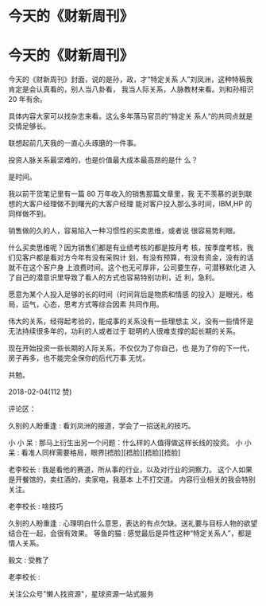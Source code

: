 # 今天的《财新周刊》

# 今天的《财新周刊》

今天的《财新周刊》封面，说的是孙，政，才“特定关系 人”刘凤洲，这种特稿我肯定是会认真看的，别人当八卦看， 我当人际关系，人脉教材来看。刘和孙相识 20 年有余。

具体内容大家可以找杂志来看。这么多年落马官员的”特定关 系人“的共同点就是交情足够长。

联想起前几天我的一直心头琢磨的一件事。

投资人脉关系最坚难的，也是价值最大成本最高昂的是什 么？

是时间。

我以前干货笔记里有一篇 80 万年收入的销售那篇文章里，我 无不羡慕的说到联想的大客户经理做不到曙光的大客户经理 能对客户投入那么多时间，IBM,HP 的同样做不到。

销售做的久的人，容易陷入一种习惯性的买卖思维，或者说 很容易势利眼。

什么买卖思维呢？因为销售们都是有业绩考核的都是按月考 核，按季度考核，我们见客户都是看对方今年有没有采购计 划，有没有预算，有没有资金，没有的话就不在这个客户身 上浪费时间。这个也无可厚非，公司要生存，可潜移默化进 入了自己的潜意识里导致了看人的方式也容易特别功利，近 利，急利。

愿意为某个人投入足够的长的时间（时间背后是物质和情感 的投入）是眼光，格局，运气，心态，思考方式等综合因素 共同作用。

伟大的关系，经得起考验的，能成事的关系没有一些理想主 义，没有一些情怀是无法持续很多年的，功利的人或者过于 聪明的人很难支撑的起长期的关系。

现在开始投资一些长期的人际关系，不仅仅为了你自己，也 是为了你的下一代，房子再多，也不能完全保你的后代万事 无忧。

共勉。

2018-02-04(112 赞)

评论区：

久别的人盼重逢 : 看刘凤洲的报道，学会了一招送礼的技巧。

小 小 呆 : 那马上衍生出另一个问题：什么样的人值得做这样长线的投资。 小 小 呆 : 看准人同样需要格局，眼界[捂脸][捂脸][捂脸][捂脸]

老李校长 : 我是看他的赛道，所从事的行业，以及对行业的洞察力。 这个人如果是开餐馆的，卖红酒的，卖家电，我基本 上不打交道。 内容行业相关的我会特别关注。

老李校长 : 啥技巧

久别的人盼重逢 : 心理明白什么意思，表达的有点欠缺。送礼要与目标人物的欲望结合在一起，会很有效果。 等鱼的猫 : 感觉最后是异性这种“特定关系人”，都是情人关系。

毅文 : 受教了

老李校长 :

关注公众号"懒人找资源"，星球资源一站式服务
